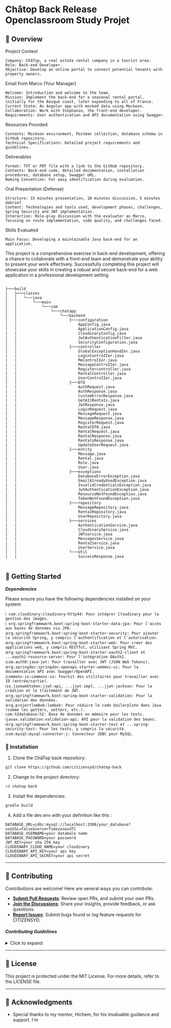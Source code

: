 
# Châtop Back Release Openclassroom Study Projet

## 📍 Overview

Project Context

    Company: ChâTop, a real estate rental company in a tourist area.
    Role: Back-end Developer.
    Objective: Develop an online portal to connect potential tenants with property owners.

Email from Marco (Your Manager)

    Welcome: Introduction and welcome to the team.
    Mission: Implement the back-end for a seasonal rental portal, initially for the Basque coast, later expanding to all of France.
    Current State: An Angular app with mocked data using Mockoon.
    Collaboration: Work with Stéphanie, the front-end developer.
    Requirements: User authentication and API documentation using Swagger.

Resources Provided

    Contents: Mockoon environment, Postman collection, database schema in GitHub repository.
    Technical Specifications: Detailed project requirements and guidelines.

Deliverables

    Format: TXT or PDF file with a link to the GitHub repository.
    Contents: Back-end code, detailed documentation, installation procedures, database setup, Swagger URL.
    Naming Convention: For easy identification during evaluation.

Oral Presentation (Defense)

    Structure: 15 minutes presentation, 10 minutes discussion, 5 minutes debrief.
    Content: Technologies and tools used, development phases, challenges, Spring Security and JWT implementation.
    Interaction: Role-play discussion with the evaluator as Marco, focusing on route implementation, code quality, and challenges faced.

Skills Evaluated

    Main Focus: Developing a maintainable Java back-end for an application.

This project is a comprehensive exercise in back-end development, offering a chance to collaborate with a front-end team and demonstrate your ability to present your work effectively. Successfully completing this project will showcase your skills in creating a robust and secure back-end for a web application in a professional development setting.


```

├───build
│   ├───classes
│   │   └───java
│   │       └───main
│   │           └───com
│   │               └───chatapp
│   │                   └───backend
│   │                       ├───configuration
|   |                           AppConfig.java
|   |                           ApplicationConfig.java
|   |                           CloudinaryConfig.java
|   |                           JwtAuthenticationFilter.java
|   |                           SecurityConfiguration.java
│   │                       ├───controller
|   |                           GlobalExceptionHandIer.java
|   |                           LoginControIIer.java
|   |                           MeControIIer.java
|   |                           MessageControIIer.java
|   |                           Registercontroller.java
|   |                           RentalController.java
|   |                           UserControIIer.java
│   │                       ├───DTO
|   |                           AuthRequest.java
|   |                           AuthResponse.java
|   |                           CustomErrorResponse.java
|   |                           GetA11Renta1s.java
|   |                           JwtResponse.java
|   |                           LoginRequest.java
|   |                           MessageRequest.java
|   |                           MessageResponse.java
|   |                           RegisterRequest.java
|   |                           RentalDT0.java
|   |                           RentalRequest.java
|   |                           RentalResponse.java
|   |                           RentalsResponse.java
|   |                           UpdateUserRequest.java
│   │                       ├───entity
|   |                           Message.java
|   |                           Rental.java
|   |                           Role.java
|   |                           User.java
│   │                       ├───exceptions
|   |                           DatabaseErrorException.java
|   |                           EmailA1readyUsedException.java
|   |                           InvalidCredentialsException.java
|   |                           JwtAuthenticationException.java
|   |                           ResourceNotFoundException.java
|   |                           TokenNotFoundException.java
│   │                       ├───repository
|   |                           MessageRepository.java
|   |                           Renta1Repository.java
|   |                           UserRepository.java
│   │                       ├───services
|   |                           AuthenticationService.java
|   |                           CloudinaryService.java
|   |                           JWTservice.java
|   |                           MessagesService.java
|   |                           Renta1Service.java
|   |                           UserService.java
│   │                       └───Util
|   |                           SuccessResponse.java


```
## 🚀 Getting Started

***Dependencies***

Please ensure you have the following dependencies installed on your system:

    ℹ️ com.cloudinary:cloudinary-http44: Pour intégrer Cloudinary pour la gestion des images.
    ℹ️ org.springframework.boot:spring-boot-starter-data-jpa: Pour l'accès aux bases de données via JPA.
    ℹ️org.springframework.boot:spring-boot-starter-security: Pour ajouter la sécurité Spring, y compris l'authentification et l'autorisation.
    ℹ️org.springframework.boot:spring-boot-starter-web: Pour créer des applications web, y compris RESTful, utilisant Spring MVC.
    ℹ️org.springframework.boot:spring-boot-starter-oauth2-client et ...oauth2-resource-server: Pour l'intégration OAuth2.
    ℹ️com.auth0:java-jwt: Pour travailler avec JWT (JSON Web Tokens).
    ℹ️org.springdoc:springdoc-openapi-starter-webmvc-ui: Pour la documentation API avec Swagger/OpenAPI.
    ℹ️commons-io:commons-io: Fournit des utilitaires pour travailler avec IO (entrée/sortie).
    ℹ️io.jsonwebtoken:jjwt-api, ...jjwt-impl, ...jjwt-jackson: Pour la création et le traitement de JWT.
    ℹ️org.springframework.boot:spring-boot-starter-validation: Pour la validation des données.
    ℹ️org.projectlombok:lombok: Pour réduire le code boilerplate dans Java (comme les getters, setters, etc.).
    com.h2database:h2: Base de données en mémoire pour les tests.
    ℹ️javax.validation:validation-api: API pour la validation des beans.
    ℹ️org.springframework.boot:spring-boot-starter-test et ...spring-security-test: Pour les tests, y compris la sécurité.
    ℹ️com.mysql:mysql-connector-j: Connecteur JDBC pour MySQL.

### 🔧 Installation


1. Clone the ChâTop back repository:
```sh
git clone https://github.com/citizensyd/chatop-back
```

2. Change to the project directory:
```sh
cd chatop-back
```

3. Install the dependencies:
```sh
gradle build
```
4. Add a file dev.env with your definition like this :
```
DATABASE_URL=jdbc:mysql://localhost:3306/your_database?useSSL=false&serverTimezone=UTC
DATABASE_USERNAME=your databale name
DATABASE_PASSWORD=your password
JWT_KEY=your sha 256 key
CLOUDINARY_CLOUD_NAME=your cloudinary
CLOUDINARY_API_KEY=your api key
CLOUDINARY_API_SECRET=your api secret
```
---

## 🤝 Contributing

Contributions are welcome! Here are several ways you can contribute:

- **[Submit Pull Requests](https://github.com/citizensyd/telesport/blob/main/CONTRIBUTING.md)**: Review open PRs, and submit your own PRs.
- **[Join the Discussions](https://github.com/citizensyd/telesport/discussions)**: Share your insights, provide feedback, or ask questions.
- **[Report Issues](https://github.com/citizensyd/telesport/issues)**: Submit bugs found or log feature requests for CITIZENSYD.

#### *Contributing Guidelines*

<details closed>
<summary>Click to expand</summary>

1. **Fork the Repository**: Start by forking the project repository to your GitHub account.
2. **Clone Locally**: Clone the forked repository to your local machine using a Git client.
   ```sh
   git clone <your-forked-repo-url>
   ```
3. **Create a New Branch**: Always work on a new branch, giving it a descriptive name.
   ```sh
   git checkout -b new-feature-x
   ```
4. **Make Your Changes**: Develop and test your changes locally.
5. **Commit Your Changes**: Commit with a clear and concise message describing your updates.
   ```sh
   git commit -m 'Implemented new feature x.'
   ```
6. **Push to GitHub**: Push the changes to your forked repository.
   ```sh
   git push origin new-feature-x
   ```
7. **Submit a Pull Request**: Create a PR against the original project repository. Clearly describe the changes and their motivations.

Once your PR is reviewed and approved, it will be merged into the main branch.

</details>

---

## 📄 License


This project is protected under the MIT License. For more details, refer to the LICENSE file.

---

## 👏 Acknowledgments

- Special thanks to my mentor, Hichem, for his invaluable guidance and support. I'm 
